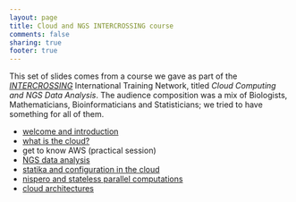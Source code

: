 ```yaml
---
layout: page
title: Cloud and NGS INTERCROSSING course
comments: false
sharing: true
footer: true
---
```


This set of slides comes from a course we gave as part of the [_INTERCROSSING_](/intercrossing) International Training Network, titled _Cloud Computing and NGS Data Analysis_. The audience composition was a mix of Biologists, Mathematicians, Bioinformaticians and Statisticians; we tried to have something for all of them.

- [welcome and introduction](welcome-and-introduction)
- [what is the cloud?](what-is-the-cloud)
- get to know AWS (practical session)
- [NGS data analysis](ngs-data-analysis)
- [statika and configuration in the cloud](conf-in-the-cloud-statika)
- [nispero and stateless parallel computations](parallel-stateless-nispero)
- [cloud architectures](cloud-architectures)
